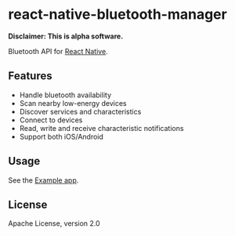 # react-native-bluetooth-manager

__Disclaimer: This is alpha software.__

Bluetooth API for [React Native](https://github.com/facebook/react-native).

## Features

- Handle bluetooth availability
- Scan nearby low-energy devices
- Discover services and characteristics
- Connect to devices
- Read, write and receive characteristic notifications
- Support both iOS/Android

## Usage

See the [Example app](https://github.com/sogilis/react-native-bluetooth-manager/tree/master/Example).

## License

Apache License, version 2.0
